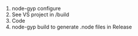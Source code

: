 1. node-gyp configure
2. See VS project in /build
3. Code
4. node-gyp build to generate .node files in Release
